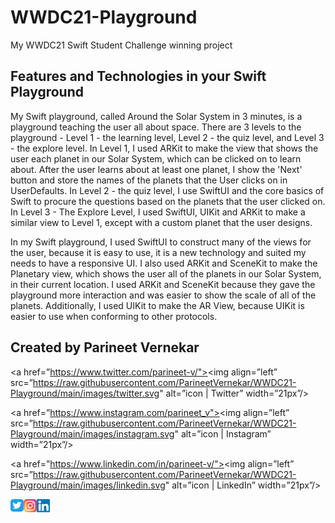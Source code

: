 # WWDC21-Playground
My WWDC21 Swift Student Challenge winning project

## Features and Technologies in your Swift Playground
My Swift playground, called Around the Solar System in 3 minutes, is a playground teaching the user all about space. There are 3 levels to the playground - Level 1 - the learning level, Level 2 - the quiz level, and Level 3 - the explore level. In Level 1, I used ARKit to make the view that shows the user each planet in our Solar System, which can be clicked on to learn about. After the user learns about at least one planet, I show the 'Next' button and store the names of the planets that the User clicks on in UserDefaults. In Level 2 - the quiz level, I use SwiftUI and the core basics of Swift to procure the questions based on the planets that the user clicked on. In Level 3 - The Explore Level, I used SwiftUI, UIKit and ARKit to make a similar view to Level 1, except with a custom planet that the user designs.

In my Swift playground, I used SwiftUI to construct many of the views for the user, because it is easy to use, it is a new technology and suited my needs to have a responsive UI. I also used ARKit and SceneKit to make the Planetary view, which shows the user all of the planets in our Solar System, in their current location. I used ARKit and SceneKit because they gave the playground more interaction and was easier to show the scale of all of the planets. Additionally, I used UIKit to make the AR View, because UIKit is easier to use when conforming to other protocols. 

## Created by Parineet Vernekar
<a href=”https://www.twitter.com/parineet-v/"><img align=”left” src=”https://raw.githubusercontent.com/ParineetVernekar/WWDC21-Playground/main/images/twitter.svg" alt=”icon | Twitter” width=”21px”/></a> 

<a href=”https://www.instagram.com/parineet_v"><img align=”left” src=”https://raw.githubusercontent.com/ParineetVernekar/WWDC21-Playground/main/images/instagram.svg" alt=”icon | Instagram” width=”21px”/></a>

<a href=”https://www.linkedin.com/in/parineet-v/"><img align=”left” src=”https://raw.githubusercontent.com/ParineetVernekar/WWDC21-Playground/main/images/linkedin.svg" alt=”icon | LinkedIn” width=”21px”/></a>

<a href="twitter.com/parineet_v"> <img align="left" src="https://raw.githubusercontent.com/ParineetVernekar/WWDC21-Playground/main/images/twitter.svg" alt="icon | Twitter" width="21px"/> </a> 

<a href="instagram.com/parineet_v"> <img align="left" src="https://raw.githubusercontent.com/ParineetVernekar/WWDC21-Playground/main/images/instagram.svg" alt="icon | Twitter" width="21px"/> </a> 

<a href="linkedin.com/in/parineet-v"> <img align="left" src="https://raw.githubusercontent.com/ParineetVernekar/WWDC21-Playground/main/images/linkedin.svg" alt="icon | LinkedIn" width="21px"/> </a> 

